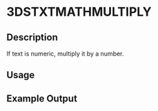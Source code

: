 # 3DSTXTMATHMULTIPLY

## Description

If text is numeric, multiply it by a number.

## Usage

## Example Output
```
```
